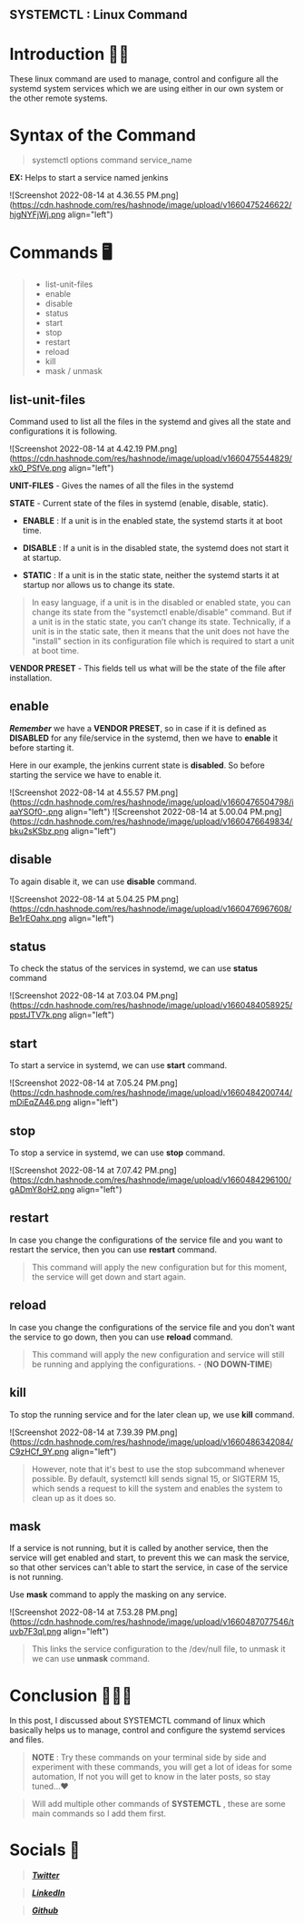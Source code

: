 ## SYSTEMCTL : Linux Command

# Introduction 👋🏽

These linux command are used to manage, control and configure all the systemd system services which we are using either in our own system or the other remote systems.

# Syntax of the Command

 > systemctl    options   command   service_name

**EX:** Helps to start a service named jenkins

![Screenshot 2022-08-14 at 4.36.55 PM.png](https://cdn.hashnode.com/res/hashnode/image/upload/v1660475246622/hjgNYFjWj.png align="left")

# Commands 🖥

> - list-unit-files
> - enable
> - disable
> - status
> - start
> - stop
> - restart
> - reload
> - kill
> - mask / unmask

## list-unit-files

Command used to list all the files in the systemd and gives all the state and configurations it is following.


![Screenshot 2022-08-14 at 4.42.19 PM.png](https://cdn.hashnode.com/res/hashnode/image/upload/v1660475544829/xk0_PSfVe.png align="left")

**UNIT-FILES** - Gives the names of all the files in the systemd

**STATE** - Current state of the files in systemd (enable, disable, static).

- **ENABLE** : If a unit is in the enabled state, the systemd starts it at boot time.

- **DISABLE** : If a unit is in the disabled state, the systemd does not start it at startup.

- **STATIC** :  If a unit is in the static state, neither the systemd starts it at startup nor allows us to change its state.

> In easy language, if a unit is in the disabled or enabled state, you can change its state from the "systemctl enable/disable" command. But if a unit is in the static state, you can’t change its state. Technically, if a unit is in the static sate, then it means that the unit does not have the "install" section in its configuration file which is required to start a unit at boot time.

**VENDOR PRESET** - This fields tell us what will be the state of the file after installation.

## enable

***Remember*** we have a **VENDOR PRESET**, so in case if it is defined as **DISABLED** for any file/service in the systemd, then we have to **enable** it before starting it.

Here in our example, the jenkins current state is **disabled**. So before starting the service we have to enable it.

![Screenshot 2022-08-14 at 4.55.57 PM.png](https://cdn.hashnode.com/res/hashnode/image/upload/v1660476504798/iaaYSOf0-.png align="left") 
![Screenshot 2022-08-14 at 5.00.04 PM.png](https://cdn.hashnode.com/res/hashnode/image/upload/v1660476649834/bku2sKSbz.png align="left")

## disable

To again disable it, we can use **disable** command.


![Screenshot 2022-08-14 at 5.04.25 PM.png](https://cdn.hashnode.com/res/hashnode/image/upload/v1660476967608/Be1rEOahx.png align="left")

## status

To check the status of the services in systemd, we can use **status** command


![Screenshot 2022-08-14 at 7.03.04 PM.png](https://cdn.hashnode.com/res/hashnode/image/upload/v1660484058925/ppstJTV7k.png align="left")


## start

To start a service in systemd, we can use **start** command.


![Screenshot 2022-08-14 at 7.05.24 PM.png](https://cdn.hashnode.com/res/hashnode/image/upload/v1660484200744/mDiEqZA46.png align="left")

## stop 

To stop a service in systemd, we can use **stop** command.


![Screenshot 2022-08-14 at 7.07.42 PM.png](https://cdn.hashnode.com/res/hashnode/image/upload/v1660484296100/gADmY8oH2.png align="left")

## restart

In case you change the configurations of the service file and you want to restart the service, then you can use **restart** command.



> This command will apply the new configuration but for this moment, the service will get down and start again.

## reload

In case you change the configurations of the service file and you don't want the service to go down, then you can use **reload** command.

> This command will apply the new configuration and service will still be running and applying the configurations. - (**NO DOWN-TIME**)

## kill

To stop the running service and for the later  clean up, we use **kill** command.


![Screenshot 2022-08-14 at 7.39.39 PM.png](https://cdn.hashnode.com/res/hashnode/image/upload/v1660486342084/C9zHCf_9Y.png align="left")

> However, note that it's best to use the stop subcommand whenever possible. By default, systemctl kill sends signal 15, or SIGTERM 15, which sends a request to kill the system and enables the system to clean up as it does so.


## mask

If a service is not running, but it is called by another service, then the service will get enabled and start, to prevent this we can mask the service, so that other services can't able to start the service, in case of the service is not running.

Use **mask** command to apply the masking on any service.

![Screenshot 2022-08-14 at 7.53.28 PM.png](https://cdn.hashnode.com/res/hashnode/image/upload/v1660487077546/tuvb7F3ql.png align="left")

> This links the service configuration to the /dev/null file, to unmask it we can use **unmask** command.

# Conclusion 🙇🏽‍♂️

In this post, I discussed about SYSTEMCTL command of linux which basically helps us to manage, control and configure the systemd services and files.

> **NOTE** : Try these commands on your terminal side by side and experiment with these commands, you will get a lot of ideas for some automation, If not you will get to know in the later posts, so stay tuned...❤️


> Will add multiple other commands of **SYSTEMCTL** , these are some main commands so I add them first.

# Socials 🤝

> [ ***Twitter*** ](https://twitter.com/_s_k_yyy_)

> [ ***LinkedIn*** ](https://www.linkedin.com/in/akash-tiwari-03b3621b7/)

> [ ***Github*** ](https://github.com/akku750156)